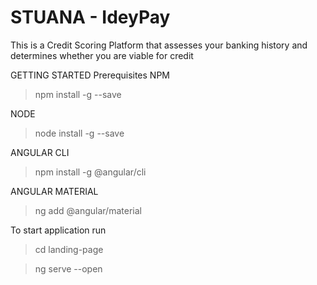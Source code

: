 # STUANA - IdeyPay 
 This is  a Credit Scoring Platform that assesses your banking history and determines whether you are viable for credit

GETTING STARTED
Prerequisites
NPM 
> npm install -g --save

NODE
> node install -g --save

ANGULAR CLI
> npm install -g @angular/cli

ANGULAR MATERIAL
> ng add @angular/material

To start application run
> cd landing-page

> ng serve --open

